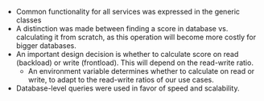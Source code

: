 - Common functionality for all services was expressed in the generic classes 
- A distinction was made between finding a score in database vs. calculating it from scratch, as this operation will become more costly for bigger databases.
- An important design decision is whether to calculate score on read (backload) or write (frontload). This will depend on the read-write ratio.
  - An environment variable determines whether to calculate on read or write, to adapt to the read-write ratios of our use cases.
- Database-level queries were used in favor of speed and scalability.